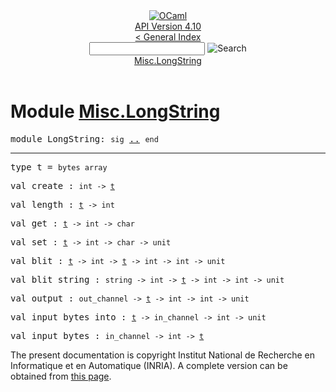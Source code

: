 <!-- ((! set title API !)) ((! set documentation !)) ((! set api !)) ((! set nobreadcrumb !)) -->
<div class="api"><header><nav class="toc brand"><a class="brand" href="https://ocaml.org/"><img src="colour-logo-gray.svg" class="svg" alt="OCaml"></a></nav><nav class="toc"><div class="toc_version"><a href="/docs" id="version-select">API Version 4.10</a></div><a href="index.html">&lt; General Index</a><div class="api_search"><input type="text" name="apisearch" id="api_search" oninput="mySearch(false);" onkeypress="this.oninput();" onclick="this.oninput();" onpaste="this.oninput();">
<img src="search_icon.svg" alt="Search" class="svg" onclick="mySearch(false)"></div>
<div id="search_results"></div><div class="toc_title"><a href="#top">Misc.LongString</a></div><ul></ul></nav></header>

<h1>Module <a href="type_Misc.LongString.html">Misc.LongString</a></h1>

<pre><span id="MODULELongString"><span class="keyword">module</span> LongString</span>: <code class="code"><span class="keyword">sig</span></code> <a href="Misc.LongString.html">..</a> <code class="code"><span class="keyword">end</span></code></pre><hr width="100%">

<pre><span id="TYPEt"><span class="keyword">type</span> <code class="type"></code>t</span> = <code class="type">bytes array</code> </pre>


<pre><span id="VALcreate"><span class="keyword">val</span> create</span> : <code class="type">int -&gt; <a href="Misc.LongString.html#TYPEt">t</a></code></pre>
<pre><span id="VALlength"><span class="keyword">val</span> length</span> : <code class="type"><a href="Misc.LongString.html#TYPEt">t</a> -&gt; int</code></pre>
<pre><span id="VALget"><span class="keyword">val</span> get</span> : <code class="type"><a href="Misc.LongString.html#TYPEt">t</a> -&gt; int -&gt; char</code></pre>
<pre><span id="VALset"><span class="keyword">val</span> set</span> : <code class="type"><a href="Misc.LongString.html#TYPEt">t</a> -&gt; int -&gt; char -&gt; unit</code></pre>
<pre><span id="VALblit"><span class="keyword">val</span> blit</span> : <code class="type"><a href="Misc.LongString.html#TYPEt">t</a> -&gt; int -&gt; <a href="Misc.LongString.html#TYPEt">t</a> -&gt; int -&gt; int -&gt; unit</code></pre>
<pre><span id="VALblit_string"><span class="keyword">val</span> blit_string</span> : <code class="type">string -&gt; int -&gt; <a href="Misc.LongString.html#TYPEt">t</a> -&gt; int -&gt; int -&gt; unit</code></pre>
<pre><span id="VALoutput"><span class="keyword">val</span> output</span> : <code class="type">out_channel -&gt; <a href="Misc.LongString.html#TYPEt">t</a> -&gt; int -&gt; int -&gt; unit</code></pre>
<pre><span id="VALinput_bytes_into"><span class="keyword">val</span> input_bytes_into</span> : <code class="type"><a href="Misc.LongString.html#TYPEt">t</a> -&gt; in_channel -&gt; int -&gt; unit</code></pre>
<pre><span id="VALinput_bytes"><span class="keyword">val</span> input_bytes</span> : <code class="type">in_channel -&gt; int -&gt; <a href="Misc.LongString.html#TYPEt">t</a></code></pre>
<div class="copyright">The present documentation is copyright Institut National de Recherche en Informatique et en Automatique (INRIA). A complete version can be obtained from <a href="http://caml.inria.fr/pub/docs/manual-ocaml/">this page</a>.</div></div>